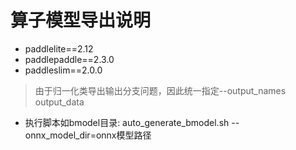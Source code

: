 # 算子模型导出说明
- paddlelite==2.12
- paddlepaddle==2.3.0
- paddleslim==2.0.0



> 由于归一化类导出输出分支问题，因此统一指定--output_names output_data

- 执行脚本如bmodel目录:  auto_generate_bmodel.sh --onnx_model_dir=onnx模型路径

